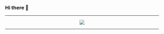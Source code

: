 ### Hi there 👋

<!--
**danujaya2006/danujaya2006** is a ✨ _special_ ✨ repository because its `README.md` (this file) appears on your GitHub profile.

Here are some ideas to get you started:

- 🔭 I’m currently working on ...
- 🌱 I’m currently learning ...
- 👯 I’m looking to collaborate on ...
- 🤔 I’m looking for help with ...
- 💬 Ask me about ...
- 📫 How to reach me: ...
- 😄 Pronouns: ...
- ⚡ Fun fact: ...
-->
***
<div align="center">
<a href="https://github.com/danujaya2006"><img src="https://capsule-render.vercel.app/api?type=transparent&fontColor=783ee5&text=𝙷𝙸+𝙸+𝙰𝙼+DANUJAYA+DAHAM&height=150&fontSize=65&desc=ＷＥＬＣＯＭＥ+ＴＯ+ＭＹ+ＰＲＯＦＩＬＥ&descAlignY=75&descAlign=70"></a></div>


***
